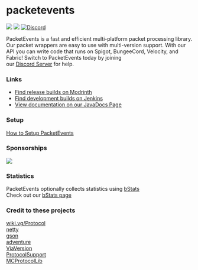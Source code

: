 # packetevents

[![](https://img.shields.io/badge/License-GPLv3-yellow.svg)](https://github.com/retrooper/packetevents/blob/2.0/LICENSE) [![](https://github.com/retrooper/packetevents/actions/workflows/build.yml/badge.svg)](https://github.com/retrooper/packetevents/actions) [![Discord](https://img.shields.io/badge/Discord-%235865F2.svg?style=for-the-badge&logo=discord&logoColor=white)](https://discord.gg/prqzNg9tRU)

PacketEvents is a fast and efficient multi-platform packet processing library. Our packet wrappers are easy to use with multi-version support. With our API you can write code that runs on Spigot, BungeeCord, Velocity, and Fabric! Switch to PacketEvents today by joining \
our [Discord Server](https://discord.me/packetevents) for help.

### Links
* [Find release builds on Modrinth](https://modrinth.com/plugin/packetevents)
* [Find development builds on Jenkins](https://ci.codemc.io/job/retrooper/job/packetevents)
* [View documentation on our JavaDocs Page](https://packetevents.github.io/javadocs)

### Setup
[How to Setup PacketEvents](https://github.com/retrooper/packetevents/wiki/Depending-on-pre%E2%80%90built-PacketEvents)

### Sponsorships
[![](https://www.ej-technologies.com/images/product_banners/jprofiler_small.png)](https://www.ej-technologies.com/products/jprofiler/overview.html)

### Statistics
PacketEvents optionally collects statistics using [bStats](https://bstats.org/)\
Check out our [bStats page](https://bstats.org/plugin/bukkit/packetevents/11327)

### Credit to these projects
[wiki.vg/Protocol](https://wiki.vg/Protocol)\
[netty](https://github.com/netty/netty)\
[gson](https://github.com/google/gson)\
[adventure](https://github.com/KyoriPowered/adventure)\
[ViaVersion](https://github.com/ViaVersion/ViaVersion)\
[ProtocolSupport](https://github.com/ProtocolSupport/ProtocolSupport)\
[MCProtocolLib](https://github.com/GeyserMC/MCProtocolLib/)  
